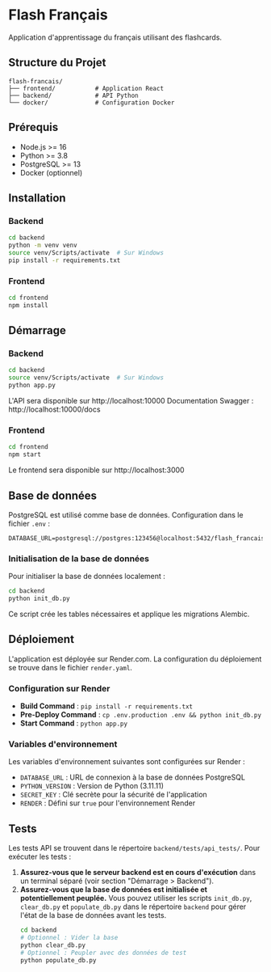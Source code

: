# Flash Français

Application d'apprentissage du français utilisant des flashcards.

## Structure du Projet

```
flash-francais/
├── frontend/           # Application React
├── backend/            # API Python
└── docker/             # Configuration Docker
```

## Prérequis

- Node.js >= 16
- Python >= 3.8
- PostgreSQL >= 13
- Docker (optionnel)

## Installation

### Backend

```bash
cd backend
python -m venv venv
source venv/Scripts/activate  # Sur Windows
pip install -r requirements.txt
```

### Frontend

```bash
cd frontend
npm install
```

## Démarrage

### Backend

```bash
cd backend
source venv/Scripts/activate  # Sur Windows
python app.py
```

L'API sera disponible sur http://localhost:10000
Documentation Swagger : http://localhost:10000/docs

### Frontend

```bash
cd frontend
npm start
```

Le frontend sera disponible sur http://localhost:3000

## Base de données

PostgreSQL est utilisé comme base de données.
Configuration dans le fichier `.env` :

```env
DATABASE_URL=postgresql://postgres:123456@localhost:5432/flash_francais
```

### Initialisation de la base de données

Pour initialiser la base de données localement :

```bash
cd backend
python init_db.py
```

Ce script crée les tables nécessaires et applique les migrations Alembic.

## Déploiement

L'application est déployée sur Render.com.
La configuration du déploiement se trouve dans le fichier `render.yaml`.

### Configuration sur Render

- **Build Command** : `pip install -r requirements.txt`
- **Pre-Deploy Command** : `cp .env.production .env && python init_db.py`
- **Start Command** : `python app.py`

### Variables d'environnement

Les variables d'environnement suivantes sont configurées sur Render :

- `DATABASE_URL` : URL de connexion à la base de données PostgreSQL
- `PYTHON_VERSION` : Version de Python (3.11.11)
- `SECRET_KEY` : Clé secrète pour la sécurité de l'application
- `RENDER` : Défini sur `true` pour l'environnement Render

## Tests

Les tests API se trouvent dans le répertoire `backend/tests/api_tests/`.
Pour exécuter les tests :

1.  **Assurez-vous que le serveur backend est en cours d'exécution** dans un terminal séparé (voir section "Démarrage > Backend").
2.  **Assurez-vous que la base de données est initialisée et potentiellement peuplée.** Vous pouvez utiliser les scripts `init_db.py`, `clear_db.py` et `populate_db.py` dans le répertoire `backend` pour gérer l'état de la base de données avant les tests.
    ```bash
    cd backend
    # Optionnel : Vider la base
    python clear_db.py 
    # Optionnel : Peupler avec des données de test
    python populate_db.py 
    ```

